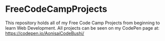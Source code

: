 # FreeCodeCampProjects
This repository holds all of my Free Code Camp Projects from beginning to learn Web Development. All projects can be seen on my CodePen page at: https://codepen.io/AonisaiCodeBushi/
